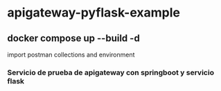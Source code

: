 # apigateway-pyflask-example

## docker compose up --build  -d
import postman collections and environment
### Servicio de prueba de apigateway con springboot y servicio flask
